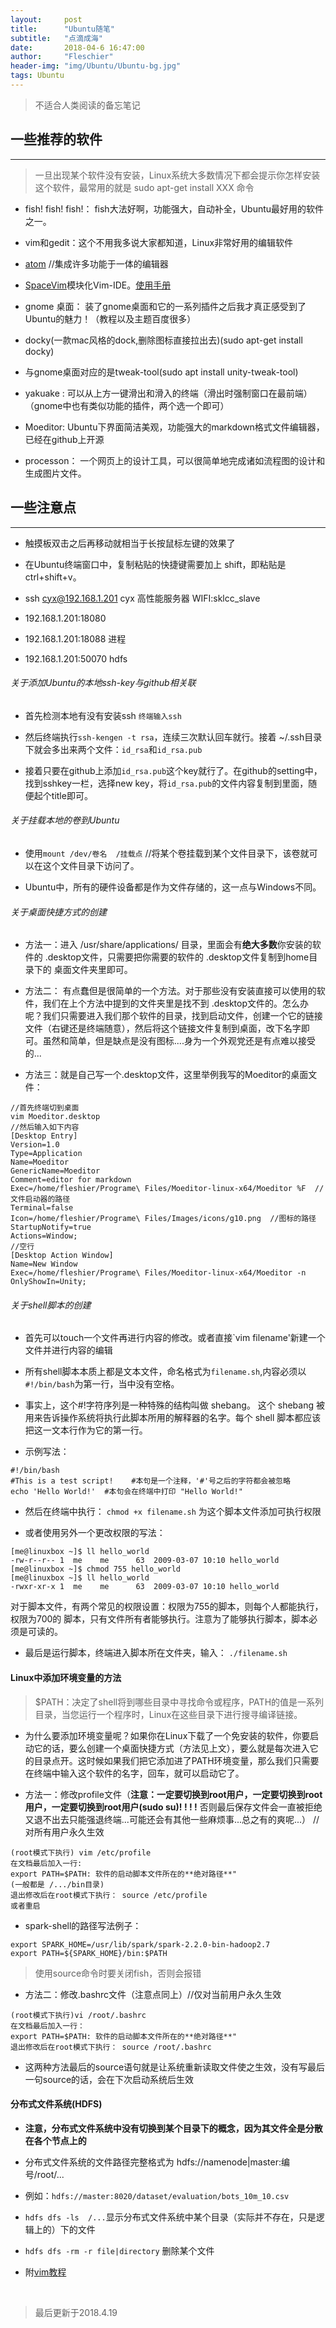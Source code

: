 ```yaml
---
layout:     post
title:      "Ubuntu随笔"
subtitle:   "点滴成海"
date:       2018-04-6 16:47:00
author:     "Fleschier"
header-img: "img/Ubuntu/Ubuntu-bg.jpg"
tags: Ubuntu
---
```


>不适合人类阅读的备忘笔记

## 一些推荐的软件
---
>  一旦出现某个软件没有安装，Linux系统大多数情况下都会提示你怎样安装这个软件，最常用的就是 sudo apt-get install XXX 命令

-  fish! fish! fish!： fish大法好啊，功能强大，自动补全，Ubuntu最好用的软件之一。

- vim和gedit：这个不用我多说大家都知道，Linux非常好用的编辑软件

- [atom](https://atom.io/)  //集成许多功能于一体的编辑器

- [SpaceVim](https://zhuanlan.zhihu.com/p/24802058)模块化Vim-IDE。[使用手册](https://spacevim.org/cn/documentation/)

- gnome 桌面： 装了gnome桌面和它的一系列插件之后我才真正感受到了Ubuntu的魅力！（教程以及主题百度很多）

- docky(一款mac风格的dock,删除图标直接拉出去)(sudo apt-get install docky)

- 与gnome桌面对应的是tweak-tool(sudo apt install unity-tweak-tool)

- yakuake : 可以从上方一键滑出和滑入的终端（滑出时强制窗口在最前端）（gnome中也有类似功能的插件，两个选一个即可）

- Moeditor: Ubuntu下界面简洁美观，功能强大的markdown格式文件编辑器，已经在github上开源

- processon： 一个网页上的设计工具，可以很简单地完成诸如流程图的设计和生成图片文件。

## 一些注意点
---

- 触摸板双击之后再移动就相当于长按鼠标左键的效果了

- 在Ubuntu终端窗口中，复制粘贴的快捷键需要加上 shift，即粘贴是 ctrl+shift+v。

- ssh cyx@192.168.1.201 cyx  高性能服务器  WIFI:sklcc_slave

- 192.168.1.201:18080
- 192.168.1.201:18088 进程
- 192.168.1.201:50070 hdfs


###### 关于添加Ubuntu的本地ssh-key与github相关联

- 首先检测本地有没有安装ssh  `终端输入ssh`

- 然后终端执行`ssh-kengen -t rsa`，连续三次默认回车就行。接着 ~/.ssh目录下就会多出来两个文件：`id_rsa`和`id_rsa.pub`

- 接着只要在github上添加`id_rsa.pub`这个key就行了。在github的setting中，找到sshkey一栏，选择new key，将`id_rsa.pub`的文件内容复制到里面，随便起个title即可。


###### 关于挂载本地的卷到Ubuntu

- 使用`mount /dev/卷名  /挂载点`   //将某个卷挂载到某个文件目录下，该卷就可以在这个文件目录下访问了。

- Ubuntu中，所有的硬件设备都是作为文件存储的，这一点与Windows不同。

###### 关于桌面快捷方式的创建

- 方法一：进入 /usr/share/applications/ 目录，里面会有**绝大多数**你安装的软件的 .desktop文件，只需要把你需要的软件的 .desktop文件复制到home目录下的 桌面文件夹里即可。

- 方法二： 有点蠢但是很简单的一个方法。对于那些没有安装直接可以使用的软件，我们在上个方法中提到的文件夹里是找不到 .desktop文件的。怎么办呢？我们只需要进入我们那个软件的目录，找到启动文件，创建一个它的链接文件（右键还是终端随意），然后将这个链接文件复制到桌面，改下名字即可。虽然和简单，但是缺点是没有图标....身为一个外观党还是有点难以接受的...

- 方法三：就是自己写一个.desktop文件，这里举例我写的Moeditor的桌面文件：
```
//首先终端切到桌面
vim Moeditor.desktop
//然后输入如下内容
[Desktop Entry]
Version=1.0
Type=Application
Name=Moeditor
GenericName=Moeditor
Comment=editor for markdown
Exec=/home/fleshier/Programe\ Files/Moeditor-linux-x64/Moeditor %F  //文件启动器的路径
Terminal=false
Icon=/home/fleshier/Programe\ Files/Images/icons/g10.png  //图标的路径
StartupNotify=true
Actions=Window;
//空行
[Desktop Action Window]
Name=New Window
Exec=/home/fleshier/Programe\ Files/Moeditor-linux-x64/Moeditor -n
OnlyShowIn=Unity;

```

###### 关于shell脚本的创建

- 首先可以touch一个文件再进行内容的修改。或者直接`vim filename'新建一个文件并进行内容的编辑

- 所有shell脚本本质上都是文本文件，命名格式为`filename.sh`,内容必须以`#!/bin/bash`为第一行，当中没有空格。

- 事实上，这个#!字符序列是一种特殊的结构叫做 shebang。 这个 shebang 被用来告诉操作系统将执行此脚本所用的解释器的名字。每个 shell 脚本都应该把这一文本行作为它的第一行。

- 示例写法：
```
#!/bin/bash
#This is a test script!    #本句是一个注释，'#'号之后的字符都会被忽略
echo 'Hello World!'  #本句会在终端中打印 "Hello World!"
```

- 然后在终端中执行： `chmod +x filename.sh` 为这个脚本文件添加可执行权限

- 或者使用另外一个更改权限的写法：
```
[me@linuxbox ~]$ ll hello_world
-rw-r--r-- 1  me    me      63  2009-03-07 10:10 hello_world
[me@linuxbox ~]$ chmod 755 hello_world
[me@linuxbox ~]$ ll hello_world
-rwxr-xr-x 1  me    me      63  2009-03-07 10:10 hello_world
```
对于脚本文件，有两个常见的权限设置：权限为755的脚本，则每个人都能执行，权限为700的 脚本，只有文件所有者能够执行。注意为了能够执行脚本，脚本必须是可读的。

- 最后是运行脚本，终端进入脚本所在文件夹，输入： `./filename.sh`


#### Linux中添加环境变量的方法

> $PATH：决定了shell将到哪些目录中寻找命令或程序，PATH的值是一系列目录，当您运行一个程序时，Linux在这些目录下进行搜寻编译链接。

- 为什么要添加环境变量呢？如果你在Linux下载了一个免安装的软件，你要启动它的话，要么创建一个桌面快捷方式（方法见上文），要么就是每次进入它的目录点开。这时候如果我们把它添加进了PATH环境变量，那么我们只需要在终端中输入这个软件的名字，回车，就可以启动它了。

- 方法一：修改profile文件（**注意：一定要切换到root用户，一定要切换到root用户，一定要切换到root用户(sudo su)! ! ! !** 否则最后保存文件会一直被拒绝又退不出去只能强退终端...可能还会有其他一些麻烦事...总之有的爽呢...） //对所有用户永久生效

```  
(root模式下执行) vim /etc/profile
在文档最后加入一行:
export PATH=$PATH: 软件的启动脚本文件所在的**绝对路径**"
(一般都是 /.../bin目录)
退出修改后在root模式下执行： source /etc/profile
或者重启
```

- spark-shell的路径写法例子：
```
export SPARK_HOME=/usr/lib/spark/spark-2.2.0-bin-hadoop2.7
export PATH=${SPARK_HOME}/bin:$PATH
```

> 使用source命令时要关闭fish，否则会报错

- 方法二：修改.bashrc文件（注意点同上）//仅对当前用户永久生效
```
(root模式下执行)vi /root/.bashrc
在文档最后加入一行：
export PATH=$PATH: 软件的启动脚本文件所在的**绝对路径**"
退出修改后在root模式下执行： source /root/.bashrc
```

- 这两种方法最后的source语句就是让系统重新读取文件使之生效，没有写最后一句source的话，会在下次启动系统后生效

#### 分布式文件系统(HDFS)
- **注意，分布式文件系统中没有切换到某个目录下的概念，因为其文件全是分散在各个节点上的**

- 分布式文件系统的文件路径完整格式为 hdfs://namenode|master:编号/root/...
- 例如：`hdfs://master:8020/dataset/evaluation/bots_10m_10.csv`

- `hdfs dfs -ls  /...`显示分布式文件系统中某个目录（实际并不存在，只是逻辑上的）下的文件

- `hdfs dfs -rm -r file|directory` 删除某个文件

- 附[vim教程](https://github.com/wsdjeg/vim-galore-zh_cn)

<br>

>最后更新于2018.4.19
